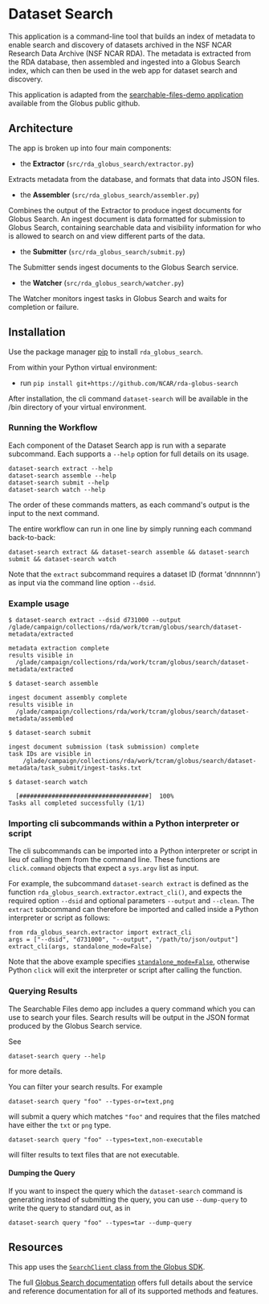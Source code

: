 # Dataset Search

This application is a command-line tool that builds an index of metadata to
enable search and discovery of datasets archived in the NSF NCAR Research 
Data Archive (NSF NCAR RDA).  The metadata is extracted from the RDA database,
then assembled and ingested into a Globus Search index, which can then be
used in the web app for dataset search and discovery.

This application is adapted from the [searchable-files-demo application](https://github.com/globus/searchable-files-demo) available from the Globus public github.

## Architecture

The app is broken up into four main components:

- the **Extractor** (`src/rda_globus_search/extractor.py`)

Extracts metadata from the database, and formats that data into JSON
files.

- the **Assembler** (`src/rda_globus_search/assembler.py`)

Combines the output of the Extractor to produce ingest documents for Globus 
Search. An ingest document is data formatted for submission to Globus Search, 
containing searchable data and visibility information for who is allowed to 
search on and view different parts of the data.

- the **Submitter** (`src/rda_globus_search/submit.py`)

The Submitter sends ingest documents to the Globus Search service.

- the **Watcher** (`src/rda_globus_search/watcher.py`)

The Watcher monitors ingest tasks in Globus Search and waits for completion or failure.

## Installation

Use the package manager [pip](https://pip.pypa.io/en/stable/) to 
install `rda_globus_search`.

From within your Python virtual environment:
- run `pip install git+https://github.com/NCAR/rda-globus-search`

After installation, the cli command `dataset-search` will be available in
the /bin directory of your virtual environment.

### Running the Workflow

Each component of the Dataset Search app is run with a separate
subcommand. Each supports a `--help` option for full details on its
usage.
```
dataset-search extract --help
dataset-search assemble --help
dataset-search submit --help
dataset-search watch --help
```
The order of these commands matters, as each command's output is the input to
the next command.

The entire workflow can run in one line by simply running each command
back-to-back:
```
dataset-search extract && dataset-search assemble && dataset-search submit && dataset-search watch
```
Note that the `extract` subcommand requires a dataset ID (format 'dnnnnnn') as 
input via the command line option `--dsid`.

### Example usage
```
$ dataset-search extract --dsid d731000 --output /glade/campaign/collections/rda/work/tcram/globus/search/dataset-metadata/extracted

metadata extraction complete
results visible in
  /glade/campaign/collections/rda/work/tcram/globus/search/dataset-metadata/extracted

$ dataset-search assemble

ingest document assembly complete
results visible in
  /glade/campaign/collections/rda/work/tcram/globus/search/dataset-metadata/assembled

$ dataset-search submit

ingest document submission (task submission) complete
task IDs are visible in
    /glade/campaign/collections/rda/work/tcram/globus/search/dataset-metadata/task_submit/ingest-tasks.txt

$ dataset-search watch

  [####################################]  100%
Tasks all completed successfully (1/1)
```

### Importing cli subcommands within a Python interpreter or script
The cli subcommands can be imported into a Python interpreter or script in lieu
of calling them from the command line.  These functions are `click.command` 
objects that expect a `sys.argv` list as input.  

For example, the subcommand `dataset-search extract` is defined as the
function `rda_globus_search.extractor.extract_cli()`, and expects the required
option `--dsid` and optional parameters `--output` and `--clean`.  The 
`extract` subcommand can therefore be imported and called inside a Python
interpreter or script as follows:
```
from rda_globus_search.extractor import extract_cli
args = ["--dsid", "d731000", "--output", "/path/to/json/output"]
extract_cli(args, standalone_mode=False)
```
Note that the above example specifies 
[`standalone_mode=False`](https://click.palletsprojects.com/en/stable/api/#click.BaseCommand.main), 
otherwise Python `click` will exit the interpreter or script after calling the
function.

### Querying Results

The Searchable Files demo app includes a query command which you can use to
search your files. Search results will be output in the JSON format produced by
the Globus Search service.

See
```
dataset-search query --help
```

for more details.

You can filter your search results. For example
```
dataset-search query "foo" --types-or=text,png
```

will submit a query which matches `"foo"` and requires that the files matched
have either the `txt` or `png` type.
```
dataset-search query "foo" --types=text,non-executable
```
will filter results to text files that are not executable.

#### Dumping the Query

If you want to inspect the query which the `dataset-search` command
is generating instead of submitting the query, you can use
`--dump-query` to write the query to standard out, as in
```
dataset-search query "foo" --types=tar --dump-query
```
## Resources

This app uses the 
[`SearchClient` class from the Globus SDK](https://globus-sdk-python.readthedocs.io/en/stable/services/search.html).

The full [Globus Search documentation](https://docs.globus.org/api/search/) offers full
details about the service and reference documentation for all of
its supported methods and features.

